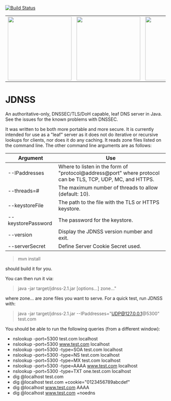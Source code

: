 [![Build Status](https://travis-ci.org/drsjb80/JDNSS.svg?branch=dev)](https://travis-ci.org/drsjb80/JDNSS)

<table>
<tr>
<td>
<img src="https://github.com/drsjb80/JDNSS/blob/ae7f76240c07cbab1f9f39fe8957207f2f866598/NowWithDNSSEC.png" width="200">
</td>
<td>
<img src="https://github.com/drsjb80/JDNSS/blob/ae7f76240c07cbab1f9f39fe8957207f2f866598/NowWithTLS.png" width="200">
</td>
<td>
<img src="https://github.com/drsjb80/JDNSS/blob/ae7f76240c07cbab1f9f39fe8957207f2f866598/DOH.jpg" width="200">
</td>
</tr>
</table>

# JDNSS
An authoritative-only, DNSSEC/TLS/DoH capable, leaf DNS server in Java. See the
issues for the known problems with DNSSEC.

It was written to be both more portable and more secure.  It is
currently intended for use as a "leaf" server as it does not do
iterative or recursive lookups for clients, nor does it do any caching.
It reads zone files listed on the command line.  The other command line
arguments are as follows:

Argument            | Use
--------            | ---
--IPaddresses       | Where to listen in the form of "protocol@address@port" where protocol can be TLS, TCP, UDP, MC, and HTTPS.
--threads=#         | The maximum number of threads to allow (default: 10).
--keystoreFile      | The path to the file with the TLS or HTTPS keystore.
--keystorePassword  | The password for the keystore.
--version           | Display the JDNSS version number and exit.
--serverSecret      | Define Server Cookie Secret used. 

> mvn install

should build it for you.

You can then run it via:
> java -jar target/jdnss-2.1.jar [options...] zone..."

where zone... are zone files you want to serve.
For a quick test, run JDNSS with:
> java -jar target/jdnss-2.1.jar --IPaddresses="UDP@127.0.0.1@5300" test.com

You should be able to run the following queries (from a different window):

* nslookup -port=5300 test.com localhost
* nslookup -port=5300 www.test.com localhost
* nslookup -port=5300 -type=SOA test.com localhost
* nslookup -port=5300 -type=NS test.com localhost
* nslookup -port=5300 -type=MX test.com localhost
* nslookup -port=5300 -type=AAAA www.test.com localhost
* nslookup -port=5300 -type=TXT one.test.com localhost
* dig @localhost test.com 
* dig @localhost test.com +cookie="0123456789abcdef"
* dig @localhost www.test.com AAAA
* dig @localhost www.test.com +noedns
